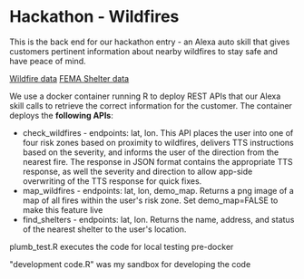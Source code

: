 # Hackathon - Wildfires
This is the back end for our hackathon entry - an Alexa auto skill that gives customers pertinent information about nearby wildfires to stay safe and have peace of mind. 

[Wildfire data](https://gis.data.ca.gov/datasets/f72ebe741e3b4f0db376b4e765728339_0)
[FEMA Shelter data](https://gis.fema.gov/arcgis/rest/services/NSS/OpenShelters/MapServer)

We use a docker container running R to deploy REST APIs that our Alexa skill calls to retrieve the correct information for the customer. The container deploys the **following APIs**:
+ check_wildfires - endpoints: lat, lon. This API places the user into one of four risk zones based on proximity to wildfires, delivers TTS instructions based on the severity, and informs the user of the direction from the nearest fire. The response in JSON format contains the appropriate TTS response, as well the severity and direction to allow app-side overwriting of the TTS response for quick fixes. 
+ map_wildfires - endpoints: lat, lon, demo_map. Returns a png image of a map of all fires within the user's risk zone. Set demo_map=FALSE to make this feature live
+ find_shelters - endpoints: lat, lon. Returns the name, address, and status of the nearest shelter to the user's location. 

plumb_test.R executes the code for local testing pre-docker

"development code.R" was my sandbox for developing the code

